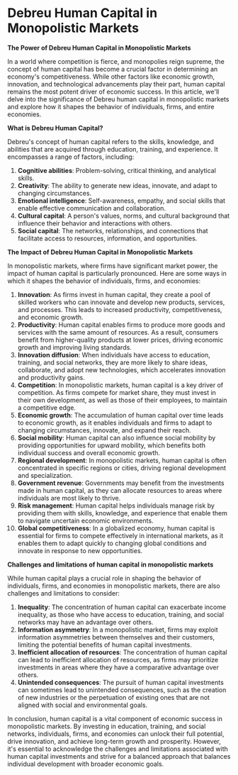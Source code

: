 # Debreu Human Capital in Monopolistic Markets

**The Power of Debreu Human Capital in Monopolistic Markets**

In a world where competition is fierce, and monopolies reign supreme, the concept of human capital has become a crucial factor in determining an economy's competitiveness. While other factors like economic growth, innovation, and technological advancements play their part, human capital remains the most potent driver of economic success. In this article, we'll delve into the significance of Debreu human capital in monopolistic markets and explore how it shapes the behavior of individuals, firms, and entire economies.

**What is Debreu Human Capital?**

Debreu's concept of human capital refers to the skills, knowledge, and abilities that are acquired through education, training, and experience. It encompasses a range of factors, including:

1. **Cognitive abilities**: Problem-solving, critical thinking, and analytical skills.
2. **Creativity**: The ability to generate new ideas, innovate, and adapt to changing circumstances.
3. **Emotional intelligence**: Self-awareness, empathy, and social skills that enable effective communication and collaboration.
4. **Cultural capital**: A person's values, norms, and cultural background that influence their behavior and interactions with others.
5. **Social capital**: The networks, relationships, and connections that facilitate access to resources, information, and opportunities.

**The Impact of Debreu Human Capital in Monopolistic Markets**

In monopolistic markets, where firms have significant market power, the impact of human capital is particularly pronounced. Here are some ways in which it shapes the behavior of individuals, firms, and economies:

1. **Innovation**: As firms invest in human capital, they create a pool of skilled workers who can innovate and develop new products, services, and processes. This leads to increased productivity, competitiveness, and economic growth.
2. **Productivity**: Human capital enables firms to produce more goods and services with the same amount of resources. As a result, consumers benefit from higher-quality products at lower prices, driving economic growth and improving living standards.
3. **Innovation diffusion**: When individuals have access to education, training, and social networks, they are more likely to share ideas, collaborate, and adopt new technologies, which accelerates innovation and productivity gains.
4. **Competition**: In monopolistic markets, human capital is a key driver of competition. As firms compete for market share, they must invest in their own development, as well as those of their employees, to maintain a competitive edge.
5. **Economic growth**: The accumulation of human capital over time leads to economic growth, as it enables individuals and firms to adapt to changing circumstances, innovate, and expand their reach.
6. **Social mobility**: Human capital can also influence social mobility by providing opportunities for upward mobility, which benefits both individual success and overall economic growth.
7. **Regional development**: In monopolistic markets, human capital is often concentrated in specific regions or cities, driving regional development and specialization.
8. **Government revenue**: Governments may benefit from the investments made in human capital, as they can allocate resources to areas where individuals are most likely to thrive.
9. **Risk management**: Human capital helps individuals manage risk by providing them with skills, knowledge, and experience that enable them to navigate uncertain economic environments.
10. **Global competitiveness**: In a globalized economy, human capital is essential for firms to compete effectively in international markets, as it enables them to adapt quickly to changing global conditions and innovate in response to new opportunities.

**Challenges and limitations of human capital in monopolistic markets**

While human capital plays a crucial role in shaping the behavior of individuals, firms, and economies in monopolistic markets, there are also challenges and limitations to consider:

1. **Inequality**: The concentration of human capital can exacerbate income inequality, as those who have access to education, training, and social networks may have an advantage over others.
2. **Information asymmetry**: In a monopolistic market, firms may exploit information asymmetries between themselves and their customers, limiting the potential benefits of human capital investments.
3. **Inefficient allocation of resources**: The concentration of human capital can lead to inefficient allocation of resources, as firms may prioritize investments in areas where they have a comparative advantage over others.
4. **Unintended consequences**: The pursuit of human capital investments can sometimes lead to unintended consequences, such as the creation of new industries or the perpetuation of existing ones that are not aligned with social and environmental goals.

In conclusion, human capital is a vital component of economic success in monopolistic markets. By investing in education, training, and social networks, individuals, firms, and economies can unlock their full potential, drive innovation, and achieve long-term growth and prosperity. However, it's essential to acknowledge the challenges and limitations associated with human capital investments and strive for a balanced approach that balances individual development with broader economic goals.
